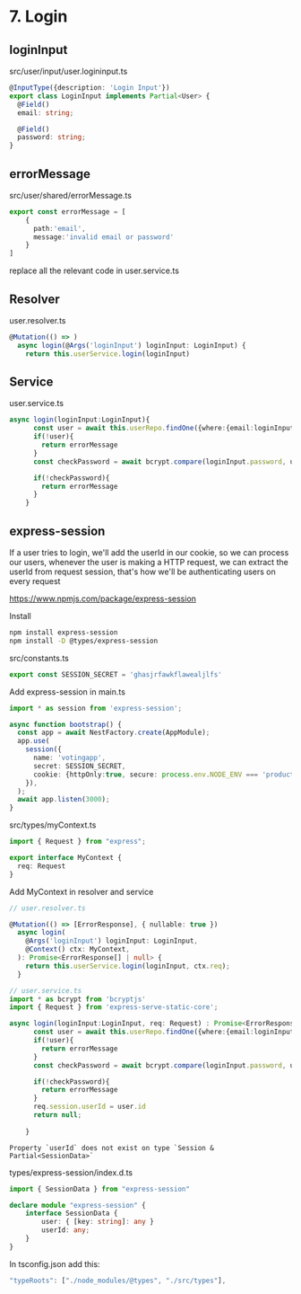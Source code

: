 # 7. Login
## loginInput

src/user/input/user.logininput.ts
```typescript
@InputType({description: 'Login Input'})
export class LoginInput implements Partial<User> {
  @Field()
  email: string;

  @Field()
  password: string;
}
```

## errorMessage
src/user/shared/errorMessage.ts
```typescript
export const errorMessage = [
    {
      path:'email',
      message:'invalid email or password'
    }
]
```
replace all the relevant code in user.service.ts

## Resolver
user.resolver.ts
```typescript
@Mutation(() => )
  async login(@Args('loginInput') loginInput: LoginInput) {
    return this.userService.login(loginInput)
```

## Service
user.service.ts
```typescript
async login(loginInput:LoginInput){
      const user = await this.userRepo.findOne({where:{email:loginInput.email}})
      if(!user){
        return errorMessage
      }
      const checkPassword = await bcrypt.compare(loginInput.password, user.password)

      if(!checkPassword){
        return errorMessage
      }
    }
```

## express-session
If a user tries to login, we'll add the userId in our cookie, so we can process our users, whenever the user is making a HTTP request, we can extract the userId from request session, that's how we'll be authenticating users on every request

https://www.npmjs.com/package/express-session

Install
```bash
npm install express-session
npm install -D @types/express-session
```

src/constants.ts
```typescript
export const SESSION_SECRET = 'ghasjrfawkflawealjlfs'
```

Add express-session in main.ts
```typescript
import * as session from 'express-session';

async function bootstrap() {
  const app = await NestFactory.create(AppModule);
  app.use(
    session({
      name: 'votingapp',
      secret: SESSION_SECRET,
      cookie: {httpOnly:true, secure: process.env.NODE_ENV === 'production' },
    }),
  );
  await app.listen(3000);
}
```

src/types/myContext.ts
```typescript
import { Request } from "express";

export interface MyContext {
  req: Request
}
```

Add MyContext in resolver and service
```typescript
// user.resolver.ts

@Mutation(() => [ErrorResponse], { nullable: true })
  async login(
    @Args('loginInput') loginInput: LoginInput,
    @Context() ctx: MyContext,
  ): Promise<ErrorResponse[] | null> {
    return this.userService.login(loginInput, ctx.req);
  }
```

```typescript
// user.service.ts
import * as bcrypt from 'bcryptjs'
import { Request } from 'express-serve-static-core';

async login(loginInput:LoginInput, req: Request) : Promise<ErrorResponse[] | null>{
      const user = await this.userRepo.findOne({where:{email:loginInput.email}})
      if(!user){
        return errorMessage
      }
      const checkPassword = await bcrypt.compare(loginInput.password, user.password)

      if(!checkPassword){
        return errorMessage
      }
      req.session.userId = user.id
      return null;
      
    }
```

``` Property `userId` does not exist on type `Session & Partial<SessionData>` ```

types/express-session/index.d.ts
```typescript
import { SessionData } from "express-session"

declare module "express-session" {
    interface SessionData {
        user: { [key: string]: any }
        userId: any;
    }
}
```

In tsconfig.json add this:
```typescript
"typeRoots": ["./node_modules/@types", "./src/types"],
```
```typescript

```
```typescript

```
```typescript

```
```typescript

```
```typescript

```


